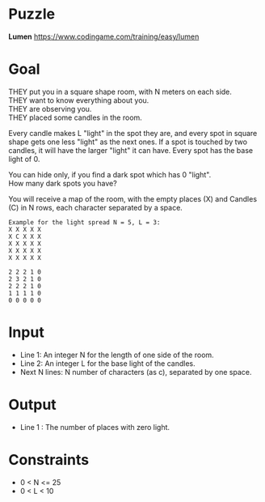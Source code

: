 # Puzzle
**Lumen** https://www.codingame.com/training/easy/lumen

# Goal
THEY put you in a square shape room, with N meters on each side.  
THEY want to know everything about you.  
THEY are observing you.  
THEY placed some candles in the room.  

Every candle makes L "light" in the spot they are, and every spot in square shape gets one less "light" as the next ones. If a spot is touched by two candles, it will have the larger "light" it can have. Every spot has the base light of 0.

You can hide only, if you find a dark spot which has 0 "light".  
How many dark spots you have?

You will receive a map of the room, with the empty places (X) and Candles (C) in N rows, each character separated by a space.

```
Example for the light spread N = 5, L = 3:
X X X X X
X C X X X
X X X X X
X X X X X
X X X X X

2 2 2 1 0
2 3 2 1 0
2 2 2 1 0
1 1 1 1 0
0 0 0 0 0
```

# Input
* Line 1: An integer N for the length of one side of the room.
* Line 2: An integer L for the base light of the candles.
* Next N lines: N number of characters (as c), separated by one space.

# Output
* Line 1 : The number of places with zero light.

# Constraints
* 0 < N <= 25
* 0 < L < 10
